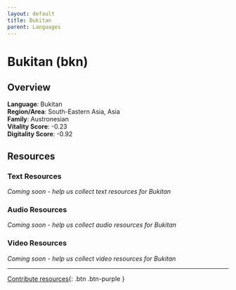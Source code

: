 ```yaml
---
layout: default
title: Bukitan
parent: Languages
---
```


# Bukitan (bkn)

## Overview

**Language**: Bukitan  
**Region/Area**: South-Eastern Asia, Asia  
**Family**: Austronesian  
**Vitality Score**: -0.23  
**Digitality Score**: -0.92  

## Resources

### Text Resources
*Coming soon - help us collect text resources for Bukitan*

### Audio Resources
*Coming soon - help us collect audio resources for Bukitan*

### Video Resources
*Coming soon - help us collect video resources for Bukitan*

---

[Contribute resources](https://fairtrain.github.io/){: .btn .btn-purple }
